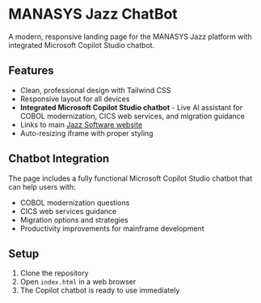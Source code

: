 # MANASYS Jazz ChatBot

A modern, responsive landing page for the MANASYS Jazz platform with integrated Microsoft Copilot Studio chatbot.

## Features
- Clean, professional design with Tailwind CSS
- Responsive layout for all devices
- **Integrated Microsoft Copilot Studio chatbot** - Live AI assistant for COBOL modernization, CICS web services, and migration guidance
- Links to main [Jazz Software website](https://www.jazzsoftware.co.nz/)
- Auto-resizing iframe with proper styling

## Chatbot Integration
The page includes a fully functional Microsoft Copilot Studio chatbot that can help users with:
- COBOL modernization questions
- CICS web services guidance
- Migration options and strategies
- Productivity improvements for mainframe development

## Setup
1. Clone the repository
2. Open `index.html` in a web browser
3. The Copilot chatbot is ready to use immediately